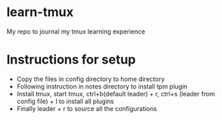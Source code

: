 # learn-tmux
My repo to journal my tmux learning experience

# Instructions for setup
* Copy the files in config directory to home directory
* Following instruction in notes directory to install tpm plugin
* Install tmux, start tmux, ctrl+b(default leader)  + r, ctrl+s (leader from config file) + I to install all plugins
* Finally leader + r to source all the configurations

